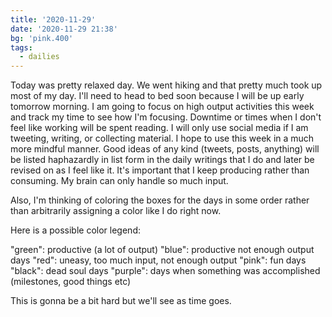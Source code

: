 ```yaml
---
title: '2020-11-29'
date: '2020-11-29 21:38'
bg: 'pink.400'
tags:
  - dailies
---
```


Today was pretty relaxed day. We went hiking and that pretty much took up most of my day. I'll need to head to bed soon because I will be up early tomorrow morning. I am going to focus on high output activities this week and track my time to see how I'm focusing. Downtime or times when I don't feel like working will be spent reading. I will only use social media if I am tweeting, writing, or collecting material. I hope to use this week in a much more mindful manner. Good ideas of any kind (tweets, posts, anything) will be listed haphazardly in list form in the daily writings that I do and later be revised on as I feel like it. It's important that I keep producing rather than consuming. My brain can only handle so much input.

Also, I'm thinking of coloring the boxes for the days in some order rather than arbitrarily assigning a color like I do right now.

Here is a possible color legend:

"green": productive (a lot of output)
"blue": productive not enough output days
"red": uneasy, too much input, not enough output
"pink": fun days
"black": dead soul days
"purple": days when something was accomplished (milestones, good things etc)

This is gonna be a bit hard but we'll see as time goes.
